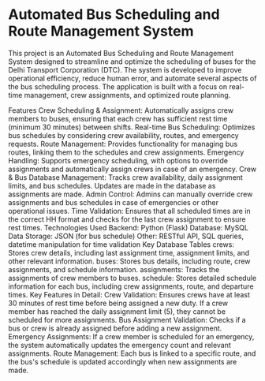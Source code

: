 # Automated Bus Scheduling and Route Management System


This project is an Automated Bus Scheduling and Route Management System designed to streamline and optimize the scheduling of buses for the Delhi Transport Corporation (DTC). The system is developed to improve operational efficiency, reduce human error, and automate several aspects of the bus scheduling process. The application is built with a focus on real-time management, crew assignments, and optimized route planning.

Features
Crew Scheduling & Assignment: Automatically assigns crew members to buses, ensuring that each crew has sufficient rest time (minimum 30 minutes) between shifts.
Real-time Bus Scheduling: Optimizes bus schedules by considering crew availability, routes, and emergency requests.
Route Management: Provides functionality for managing bus routes, linking them to the schedules and crew assignments.
Emergency Handling: Supports emergency scheduling, with options to override assignments and automatically assign crews in case of an emergency.
Crew & Bus Database Management: Tracks crew availability, daily assignment limits, and bus schedules. Updates are made in the database as assignments are made.
Admin Control: Admins can manually override crew assignments and bus schedules in case of emergencies or other operational issues.
Time Validation: Ensures that all scheduled times are in the correct HH
format and checks for the last crew assignment to ensure rest times.
Technologies Used
Backend: Python (Flask)
Database: MySQL
Data Storage: JSON (for bus schedule)
Other: RESTful API, SQL queries, datetime manipulation for time validation
Key Database Tables
crews: Stores crew details, including last assignment time, assignment limits, and other relevant information.
buses: Stores bus details, including route, crew assignments, and schedule information.
assignments: Tracks the assignments of crew members to buses.
schedule: Stores detailed schedule information for each bus, including crew assignments, route, and departure times.
Key Features in Detail:
Crew Validation: Ensures crews have at least 30 minutes of rest time before being assigned a new duty. If a crew member has reached the daily assignment limit (5), they cannot be scheduled for more assignments.
Bus Assignment Validation: Checks if a bus or crew is already assigned before adding a new assignment.
Emergency Assignments: If a crew member is scheduled for an emergency, the system automatically updates the emergency count and relevant assignments.
Route Management: Each bus is linked to a specific route, and the bus's schedule is updated accordingly when new assignments are made.
